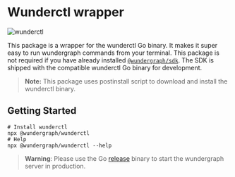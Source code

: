 # Wunderctl wrapper

![wunderctl](https://img.shields.io/npm/v/@wundergraph/wunderctl.svg)

This package is a wrapper for the wunderctl Go binary. It makes it super easy to run wundergraph commands from your terminal.
This package is not required if you have already installed [`@wundergraph/sdk`](https://github.com/wundergraph/wundergraph/tree/main/packages/sdk). The SDK is shipped with the compatible wunderctl Go binary for development.

> **Note:** This package uses postinstall script to download and install the wunderctl binary.

## Getting Started

```shell
# Install wunderctl
npx @wundergraph/wunderctl
# Help
npx @wundergraph/wunderctl --help
```

> **Warning**: Please use the Go [release](https://github.com/wundergraph/wundergraph/releases) binary to start the wundergraph server in production.

